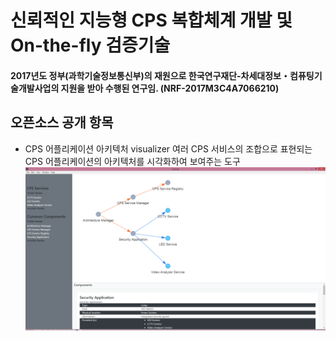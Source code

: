 # 신뢰적인 지능형 CPS 복합체계 개발 및 On-the-fly 검증기술
#### 2017년도 정부(과학기술정보통신부)의 재원으로 한국연구재단-차세대정보・컴퓨팅기술개발사업의 지원을 받아 수행된 연구임. (NRF-2017M3C4A7066210)

## 오픈소스 공개 항목
- CPS 어플리케이션 아키텍처 visualizer
여러 CPS 서비스의 조합으로 표현되는 CPS 어플리케이션의 아키텍처를 시각화하여 보여주는 도구
![alt text](https://github.com/kaist-webeng/next_generation_CPS/blob/master/scene1_arch-viewer.PNG)
